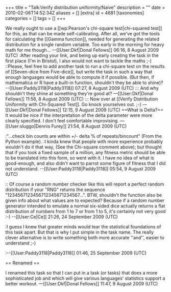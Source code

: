 +++
title = "Talk:Verify distribution uniformity/Naive"
description = ""
date = 2010-02-06T14:52:34Z
aliases = []
[extra]
id = 4681
[taxonomies]
categories = []
tags = []
+++

We really ought to use a [[wp:Pearson's chi-square test|chi-squared test]] for this, as that can be made self-calibrating. After all, we've got the tools for calculating the [[Gamma function]], needed for generating the related distribution for a single random variable. Too early in the morning for heavy math for me though… —[[User:Dkf|Donal Fellows]] 06:16, 8 August 2009 (UTC)
:After reading your link, and being up early creating the task in the first place (I'm in Bristol), I also would not want to tackle the maths ;-)
::Please, feel free to add another task to run a chi-square test on the results of [[Seven-dice from Five-dice]], but write the task in such a way that enough languages would be able to compute it if possible. (But then, if mathematica or R have a built-in function, shouldn't they be able to shine)? --[[User:Paddy3118|Paddy3118]] 07:27, 8 August 2009 (UTC)
::: And why shouldn't they shine at something they're good at? —[[User:Dkf|Donal Fellows]] 11:56, 8 August 2009 (UTC)
::: Now over at [[Verify Distribution Uniformity with Chi-Squared Test‎]]. Go knock yourselves out. ;-) —[[User:Dkf|Donal Fellows]] 12:15, 9 August 2009 (UTC)
==What is Delta?==
It would be nice if the interpretation of the delta parameter were more clearly specified.
I don't feel comfortable improvising. —[[User:sluggo|Dennis Furey]] 21:54, 8 August 2009 (UTC)

:"...check bin counts are within +/- delta % of repeats/bincount" (From the Python example). 
:I kinda knew that people with more experience probably wouldn't do it that way, (See the Chi-square comment above); but thought that if you took a fixed sample of a million, any fitness metric should be able to be translated into this form, so went with it. I have no idea of what is good-enough, and also didn't want to parrot some figure of fitness that I did not understand. --[[User:Paddy3118|Paddy3118]] 05:54, 9 August 2009 (UTC)

:: Of course a random number checker like this will report a perfect random distribution if your "RNG" returns the sequence "1234567123456712345671234567...". BTW, shouldn't the function also be given info about what values are to expected? Because if a random number generator intended to emulate a normal six-sided dice actually returns a flat distribution of numbers from 1 to 7 or from 1 to 5, it's certainly not very good :-) --[[User:Ce|Ce]] 21:26, 24 September 2009 (UTC)

:I guess I knew that greater minds would tear the statistical foundations of this task apart. But that is why I put simple in the task name. The really clever alternative is to write something both more accurate ''and'', easier to understand ;-)

:--[[User:Paddy3118|Paddy3118]] 01:46, 25 September 2009 (UTC)

== Renamed ==

I renamed this task so that I can put in a task (or tasks) that does a more sophisticated job and which will give various languages' statistics support a better workout. —[[User:Dkf|Donal Fellows]] 11:47, 9 August 2009 (UTC)
